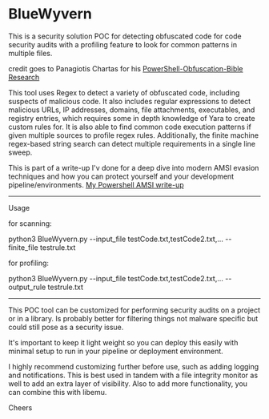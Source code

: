 # BlueWyvern
This is a security solution POC for detecting obfuscated code for code security audits with a profiling feature to look for common patterns in multiple files.

credit goes to Panagiotis Chartas for his [PowerShell-Obfuscation-Bible Research](https://github.com/t3l3machus/PowerShell-Obfuscation-Bible)

This tool uses Regex to detect a variety of obfuscated code, including suspects of malicious code. It also includes regular expressions to detect malicious URLs, IP addresses, domains, file attachments, executables, and registry entries, which requires some in depth knowledge of Yara to create custom rules for. It is also able to find common code execution patterns if given multiple sources to profile regex rules. Additionally, the finite machine regex-based string search can detect multiple requirements in a single line sweep.

This is part of a write-up I'v done for a deep dive into modern AMSI evasion techniques and how you can protect yourself and your development pipeline/environments. [My Powershell AMSI write-up](https://keepcrispy.github.io/AMSIProj)

----------------------------------------------------------------------------

Usage

for scanning:

python3 BlueWyvern.py --input_file testCode.txt,testCode2.txt,... --finite_file testrule.txt


for profiling:

python3 BlueWyvern.py --input_file testCode.txt,testCode2.txt,... --output_rule testrule.txt

----------------------------------------------------------------------------

This POC tool can be customized for performing security audits on a project or in a library. Is probably better for filtering things not malware specific but could still pose as a security issue.

It's important to keep it light weight so you can deploy this easily with minimal setup to run in your pipeline or deployment environment.

I highly recommend customizing further before use, such as adding logging and notifications. This is best used in tandem with a file integrity monitor as well to add an extra layer of visibility. Also to add more functionality, you can combine this with libemu. 

Cheers
